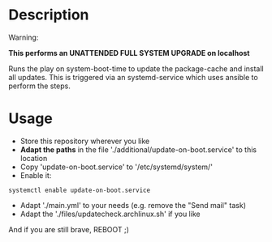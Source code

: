 # Description


Warning:

__This performs an UNATTENDED FULL SYSTEM UPGRADE on localhost__

Runs the play on system-boot-time to update the package-cache and install all updates. This is triggered via an systemd-service which uses ansible to perform the steps.

# Usage

* Store this repository wherever you like
* __Adapt the paths__ in the file './additional/update-on-boot.service' to this location
* Copy 'update-on-boot.service' to '/etc/systemd/system/'
* Enable it:

~~~
systemctl enable update-on-boot.service
~~~

* Adapt './main.yml' to your needs (e.g. remove the "Send mail" task)
* Adapt the './files/updatecheck.archlinux.sh' if you like

And if you are still brave, REBOOT ;)
